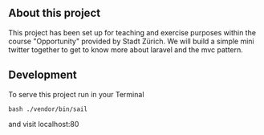## About this project

This project has been set up for teaching and exercise purposes within the course "Opportunity" provided by Stadt Zürich.
We will build a simple mini twitter together to get to know more about laravel and the mvc pattern.

## Development

To serve this project run in your Terminal
```
bash ./vendor/bin/sail
```

and visit localhost:80
